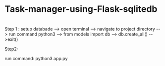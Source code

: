 # Task-manager-using-Flask-sqlitedb
#

Step 1 : 
setup databade
--> open terminal
--> navigate to project directory
--> run command python3
--> from models import db
--> db.create_all()
-->exit()

Step2:

run command: python3 app.py
